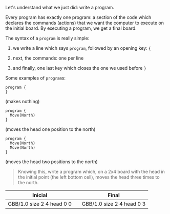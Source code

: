 Let's understand what we just did: write a program.

Every program has exactly one program: a section of the code which declares the commands (actions) that we want the computer to execute on the initial board. By executing a program, we get a final board.

The syntax of a `program` is really simple:

1. we write a line which says `program`, followed by an opening key: `{`

2. next, the commands: one per line

3. and finally, one last key which closes the one we used before `}`

Some examples of `program`s:

```gobstones
program {
}
```

(makes nothing)

```gobstones
program {
  Move(North)
}
```

(moves the head one position to the north)

```gobstones
program {
  Move(North)
  Move(North)
}
```

(moves the head two positions to the north)
 
> Knowing this, write a program which, on a 2x4 board with the head in the initial point (the left bottom cell), moves the head three times to the north.

<table class= "table" style="width:100%">
  <thead>
  <tr>
    <th style="text-align: center">Inicial</th>
    <th style="text-align: center"></th> 
    <th style="text-align: center">Final</th>
  </tr>
  </thead>
  <tbody>
  <tr>
    <td style="text-align: center">  
      <gs-board>
        GBB/1.0
        size 2 4
        head 0 0
      </gs-board>
    </td>
    <td style="text-align: center"><i class="fa fa-arrow-right"></i></td> 
    <td style="text-align: center">
      <gs-board>
        GBB/1.0
        size 2 4
        head 0 3
      </gs-board>
    </td>
  </tr>
  <tbody>
</table>
